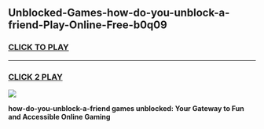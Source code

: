 
## Unblocked-Games-how-do-you-unblock-a-friend-Play-Online-Free-b0q09
<h3>
<a href="https://premium76.site?title=how-do-you-unblock-a-friend&ref=26A">CLICK TO PLAY</a></h3>
<hr>

<h3>
<a href="https://premium76.site?title=how-do-you-unblock-a-friend&ref=26A">CLICK 2 PLAY</a>
  
</h3>

<a href="https://premium76.site?title=how-do-you-unblock-a-friend&ref=26A"><img src="https://clearcache.store/games.png"></a>


**how-do-you-unblock-a-friend games unblocked: Your Gateway to Fun and Accessible Online Gaming**
